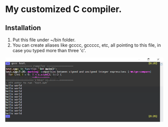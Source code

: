 # My customized C compiler.
## Installation
1. Put this file under ~/bin folder.
2. You can create aliases like gcccc, gccccc, etc, all pointing to this file, in case you typed more than three 'c'.

<img src="snap.png" alt="screenshot" width="600"/>
